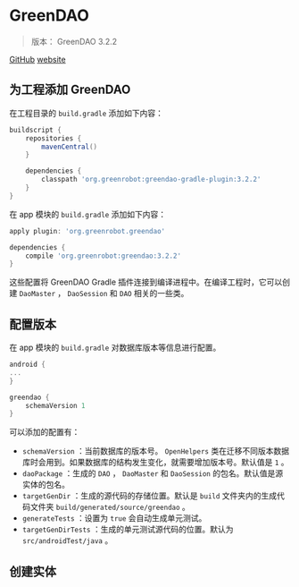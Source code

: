 # GreenDAO

> 版本： GreenDAO 3.2.2

[GitHub](https://github.com/greenrobot/greenDAO "GreenDAO-GitHub")
[website](http://greenrobot.org/greendao/ "GreenDAO-WebSite")

## 为工程添加 GreenDAO

在工程目录的 `build.gradle` 添加如下内容：

```groovy
buildscript {
    repositories {
        mavenCentral()
    }

    dependencies {
        classpath 'org.greenrobot:greendao-gradle-plugin:3.2.2'
    }
}
```

在 app 模块的 `build.gradle` 添加如下内容：

```groovy
apply plugin: 'org.greenrobot.greendao'

dependencies {
    compile 'org.greenrobot:greendao:3.2.2'
}
```

这些配置将 GreenDAO Gradle 插件连接到编译进程中。在编译工程时，它可以创建 `DaoMaster` ， `DaoSession` 和 `DAO` 相关的一些类。

## 配置版本

在 app 模块的 `build.gradle` 对数据库版本等信息进行配置。

```groovy
android {
...
}

greendao {
    schemaVersion 1
}
```

可以添加的配置有：

- `schemaVersion` ：当前数据库的版本号。 `OpenHelpers` 类在迁移不同版本数据库时会用到。如果数据库的结构发生变化，就需要增加版本号。默认值是 `1` 。
- `daoPackage` ：生成的 `DAO` ， `DaoMaster` 和 `DaoSession` 的包名。默认值是源实体的包名。
- `targetGenDir` ：生成的源代码的存储位置。默认是 `build` 文件夹内的生成代码文件夹 `build/generated/source/greendao` 。
- `generateTests` ：设置为 `true` 会自动生成单元测试。
- `targetGenDirTests` ：生成的单元测试源代码的位置。默认为 `src/androidTest/java` 。

## 创建实体
